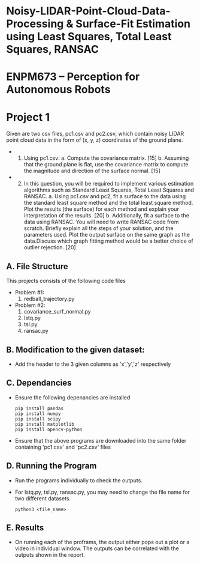 # Noisy-LIDAR-Point-Cloud-Data-Processing & Surface-Fit Estimation using Least Squares, Total Least Squares, RANSAC
# ENPM673 – Perception for Autonomous Robots

# Project 1
Given are two csv files, pc1.csv and pc2.csv, which contain noisy LIDAR point cloud data in the form
of (x, y, z) coordinates of the ground plane.
+ 1. Using pc1.csv:
a. Compute the covariance matrix. [15]
b. Assuming that the ground plane is flat, use the covariance matrix to compute the
magnitude and direction of the surface normal. [15]
+ 2. In this question, you will be required to implement various estimation algorithms such as
Standard Least Squares, Total Least Squares and RANSAC.
a. Using pc1.csv and pc2, fit a surface to the data using the standard least square
method and the total least square method. Plot the results (the surface) for each
method and explain your interpretation of the results. [20]
b. Additionally, fit a surface to the data using RANSAC. You will need to write RANSAC
code from scratch. Briefly explain all the steps of your solution, and the parameters
used. Plot the output surface on the same graph as the data.Discuss which graph
fitting method would be a better choice of outlier rejection. [20]

## A. File Structure

This projects consists of the following code files
+ Problem #1:
    1. redball_trajectory.py
+ Problem #2:
    1. covariance_surf_normal.py
    2. lstq.py
    3. tsl.py
    4. ransac.py

## B. Modification to the given dataset:
- Add the header to the 3 given columns as 'x','y','z' respectively

## C. Dependancies

+ Ensure the following depenancies are installed
    ```
    pip install pandas
    pip install numpy
    pip install scipy
    pip install matplotlib
    pip install opencv-python
    ```

+ Ensure that the above programs are downloaded into the same folder containing 
'pc1.csv' and 'pc2.csv' files

## D. Running the Program

+ Run the programs individually to check the outputs.

+ For lstq.py, tsl.py, ransac.py, you may need to change the file name for two different datasets.
    ```
    python3 <file_name>
    ```
## E. Results
+ On running each of the proframs, the output either pops out a plot or a video in individual window. The outputs can be correlated with the outputs shown in the report.
